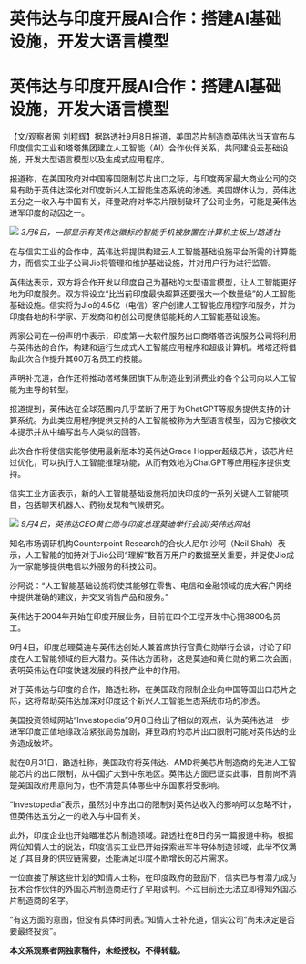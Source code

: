 # 英伟达与印度开展AI合作：搭建AI基础设施，开发大语言模型

# 英伟达与印度开展AI合作：搭建AI基础设施，开发大语言模型

【文/观察者网
刘程辉】据路透社9月8日报道，美国芯片制造商英伟达当天宣布与印度信实工业和塔塔集团建立人工智能（AI）合作伙伴关系，共同建设云基础设施，开发大型语言模型以及生成式应用程序。

报道称，在美国政府对中国等国限制芯片出口之际，与印度两家最大商业公司的交易有助于英伟达深化对印度新兴人工智能生态系统的渗透。美国媒体认为，英伟达五分之一收入与中国有关，拜登政府对华芯片限制破坏了公司业务，可能是英伟达进军印度的动因之一。

![](https://inews.gtimg.com/om_bt/Os6PUM-2PWI7G1YVco8tqowHZpaD8sh1b33eMwDjGYetkAA/1000)
_3月6日，一部显示有英伟达徽标的智能手机被放置在计算机主板上/路透社_

在与信实工业的合作中，英伟达将提供构建云人工智能基础设施平台所需的计算能力，而信实工业子公司Jio将管理和维护基础设施，并对用户行为进行监管。

英伟达表示，双方将合作开发以印度自己为基础的大型语言模型，让人工智能更好地为印度服务。双方将设立“比当前印度最快超算还要强大一个数量级”的人工智能基础设施。信实将为Jio的4.5亿（电信）客户创建人工智能应用程序和服务，并为印度各地的科学家、开发商和初创公司提供低能耗的人工智能基础设施。

两家公司在一份声明中表示，印度第一大软件服务出口商塔塔咨询服务公司将利用与英伟达的合作，构建和运行生成式人工智能应用程序和超级计算机。塔塔还将借助此次合作提升其60万名员工的技能。

声明补充道，合作还将推动塔塔集团旗下从制造业到消费业的各个公司向以人工智能为主导的转型。

报道提到，英伟达在全球范围内几乎垄断了用于为ChatGPT等服务提供支持的计算系统。为此类应用程序提供支持的人工智能被称为大型语言模型，因为它接收文本提示并从中编写出与人类似的回答。

此次合作将使信实能够使用最新版本的英伟达Grace
Hopper超级芯片，该芯片经过优化，可以执行人工智能推理功能，从而有效地为ChatGPT等应用程序提供支持。

信实工业方面表示，新的人工智能基础设施将加快印度的一系列关键人工智能项目，包括聊天机器人、药物发现和气候研究。

![](https://inews.gtimg.com/om_bt/Oqt8Zcv2Vju5p-0eGUoyM6GAHL6PkrAu8b46samLLrld8AA/1000)
_9月4日，英伟达CEO黄仁勋与印度总理莫迪举行会谈/英伟达网站_

知名市场调研机构Counterpoint Research的合伙人尼尔·沙阿（Neil
Shah）表示，人工智能的加持对于Jio公司“理解”数百万用户的数据至关重要，并促使Jio成为一家能够提供电信以外服务的科技公司。

沙阿说：“人工智能基础设施将使其能够在零售、电信和金融领域的庞大客户网络中提供准确的建议，并交叉销售产品和服务。”

英伟达于2004年开始在印度开展业务，目前在四个工程开发中心拥3800名员工。

9月4日，印度总理莫迪与英伟达创始人兼首席执行官黄仁勋举行会谈，讨论了印度在人工智能领域的巨大潜力。英伟达方面称，这是莫迪和黄仁勋的第二次会面，表明英伟达在印度快速发展的科技产业中的作用。

对于英伟达与印度的合作，路透社称，在美国政府限制企业向中国等国出口芯片之际，这将帮助英伟达加深对印度这个新兴人工智能生态系统市场的渗透。

美国投资领域网站“Investopedia”9月8日给出了相似的观点，认为英伟达进一步进军印度正值地缘政治紧张局势加剧，拜登政府的芯片出口限制可能对英伟达的业务造成破坏。

就在8月31日，路透社称，美国政府将英伟达、AMD将美芯片制造商的先进人工智能芯片的出口限制，从中国扩大到中东地区。英伟达方面已证实此事，目前尚不清楚美国政府用意何为，也不清楚具体哪些中东国家将受影响。

“Investopedia”表示，虽然对中东出口的限制对英伟达收入的影响可以忽略不计，但英伟达五分之一的收入与中国有关。

此外，印度企业也开始瞄准芯片制造领域。路透社在8日的另一篇报道中称，根据两位知情人士的说法，印度信实工业已开始探索进军半导体制造领域，此举不仅满足了其自身的供应链需要，还能满足印度不断增长的芯片需求。

一位直接了解这些计划的知情人士称，在印度政府的鼓励下，信实已与有潜力成为技术合作伙伴的外国芯片制造商进行了早期谈判。不过目前还无法立即得知外国芯片制造商的名字。

“有这方面的意图，但没有具体时间表。”知情人士补充道，信实公司“尚未决定是否要最终投资”。

**本文系观察者网独家稿件，未经授权，不得转载。**

